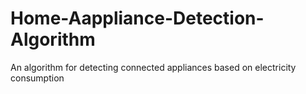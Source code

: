 # Home-Aappliance-Detection-Algorithm

 An algorithm for detecting connected appliances based on electricity consumption
